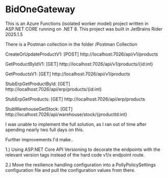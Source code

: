 # BidOneGateway

This is an Azure Functions (isolated worker model) project written in ASP.NET CORE running on .NET 8.
This project was built in JetBrains Rider 2025.1.5

There is a Postman collection in the folder /Postman Collection

CreateOrUpdateProductV1: [POST] http://localhost:7026/api/v1/products

GetProductByIdV1: [GET] http://localhost:7026/api/v1/products/{id:int}

GetProductsV1: [GET] http://localhost:7026/api/v1/products

StubErpGetProductById: [GET] http://localhost:7026/api/erp/products/{id:int}

StubErpGetProducts: [GET] http://localhost:7026/api/erp/products

StubWarehouseGetStock: [GET] http://localhost:7026/api/warehouse/stock/{productId:int}

I was unable to implement the full solution, as I ran out of time after spending nearly two full days on this.

Further improvements I'd make..

1.) Using ASP.NET Core API Versioning to decorate the endpoints with the relevant version tags instead of the hard code v1/x endpoint route.

2.) Move the resilience handling configuration into a PollyPolicySettings configuration file and pull the configuration values from there.
